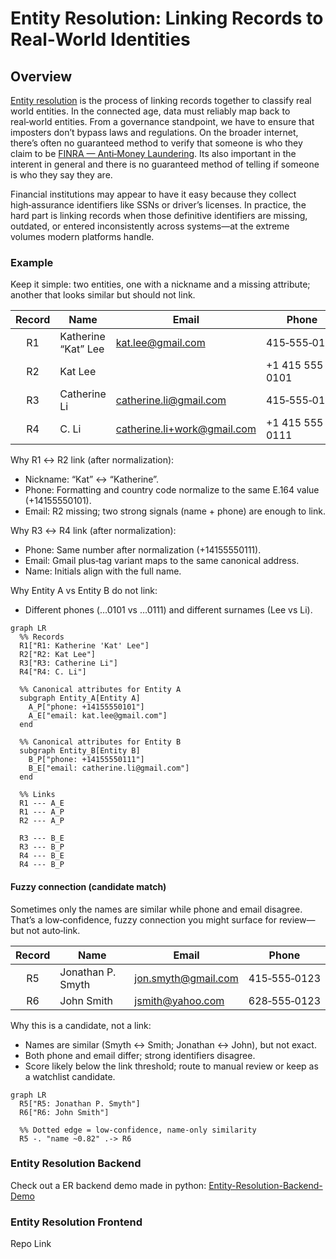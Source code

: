 # Entity Resolution: Linking Records to Real‑World Identities

## Overview

[Entity resolution](https://en.wikipedia.org/wiki/Record_linkage) is the process of linking records together to classify real world entities. In the connected age, data must reliably map back to real‑world entities. From a governance standpoint, we have to ensure that imposters don’t bypass laws and regulations. On the broader internet, there’s often no guaranteed method to verify that someone is who they claim to be [FINRA — Anti‑Money Laundering](https://www.finra.org/rules-guidance/key-topics/aml). Its also important in the interent in general and there is no guaranteed method of telling if someone is who they say they are.  

Financial institutions may appear to have it easy because they collect high‑assurance identifiers like SSNs or driver’s licenses. In practice, the hard part is linking records when those definitive identifiers are missing, outdated, or entered inconsistently across systems—at the extreme volumes modern platforms handle.

### Example

Keep it simple: two entities, one with a nickname and a missing attribute; another that looks similar but should not link.

| Record | Name                  | Email                       | Phone           |
|:------:|-----------------------|-----------------------------|-----------------|
| R1     | Katherine “Kat” Lee   | kat.lee@gmail.com           | 415‑555‑0101    |
| R2     | Kat Lee               |                             | +1 415 555 0101 |
| R3     | Catherine Li          | catherine.li@gmail.com      | 415‑555‑0111    |
| R4     | C. Li                 | catherine.li+work@gmail.com | +1 415 555 0111 |

Why R1 ↔ R2 link (after normalization):

- Nickname: “Kat” ↔ “Katherine”.
- Phone: Formatting and country code normalize to the same E.164 value (+14155550101).
- Email: R2 missing; two strong signals (name + phone) are enough to link.

Why R3 ↔ R4 link (after normalization):

- Phone: Same number after normalization (+14155550111).
- Email: Gmail plus‑tag variant maps to the same canonical address.
- Name: Initials align with the full name.

Why Entity A vs Entity B do not link:

- Different phones (…0101 vs …0111) and different surnames (Lee vs Li).


```mermaid
graph LR
  %% Records
  R1["R1: Katherine 'Kat' Lee"]
  R2["R2: Kat Lee"]
  R3["R3: Catherine Li"]
  R4["R4: C. Li"]

  %% Canonical attributes for Entity A
  subgraph Entity_A[Entity A]
    A_P["phone: +14155550101"]
    A_E["email: kat.lee@gmail.com"]
  end

  %% Canonical attributes for Entity B
  subgraph Entity_B[Entity B]
    B_P["phone: +14155550111"]
    B_E["email: catherine.li@gmail.com"]
  end

  %% Links
  R1 --- A_E
  R1 --- A_P
  R2 --- A_P

  R3 --- B_E
  R3 --- B_P
  R4 --- B_E
  R4 --- B_P
```

#### Fuzzy connection (candidate match)

Sometimes only the names are similar while phone and email disagree. That’s a low‑confidence, fuzzy connection you might surface for review—but not auto‑link.

| Record | Name               | Email                    | Phone         |
|:------:|--------------------|--------------------------|---------------|
| R5     | Jonathan P. Smyth  | jon.smyth@gmail.com      | 415‑555‑0123  |
| R6     | John Smith         | jsmith@yahoo.com         | 628‑555‑0123  |

Why this is a candidate, not a link:
- Names are similar (Smyth ↔ Smith; Jonathan ↔ John), but not exact.
- Both phone and email differ; strong identifiers disagree.
- Score likely below the link threshold; route to manual review or keep as a watchlist candidate.

```mermaid
graph LR
  R5["R5: Jonathan P. Smyth"]
  R6["R6: John Smith"]

  %% Dotted edge = low-confidence, name-only similarity
  R5 -. "name ~0.82" .-> R6
```

### Entity Resolution Backend
Check out a ER backend demo made in python: [Entity-Resolution-Backend-Demo](https://github.com/MarcoBetti1/Entity-Resolution-Backend-Demo/tree/main)


### Entity Resolution Frontend
Repo Link
